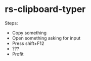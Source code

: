 # rs-clipboard-typer

Steps:
- Copy something
- Open something asking for input
- Press shift+F12
- ???
- Profit

